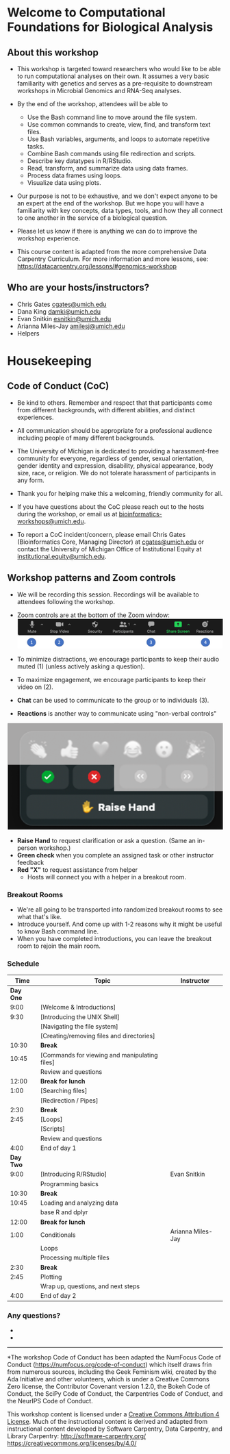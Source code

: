 # Welcome to Computational Foundations for Biological Analysis

## About this workshop

- This workshop is targeted toward researchers who would like to be able to run
  computational analyses on their own. It assumes a very basic familiarity with
  genetics and serves as a pre-requisite to downstream workshops in Microbial Genomics
  and RNA-Seq analyses.

- By the end of the workshop, attendees will be able to
  - Use the Bash command line to move around the file system.
  - Use common commands to create, view, find, and transform text files.
  - Use Bash variables, arguments, and loops to automate repetitive tasks.
  - Combine Bash commands using file redirection and scripts.
  - Describe key datatypes in R/RStudio.
  - Read, transform, and summarize data using data frames.
  - Process data frames using loops.
  - Visualize data using plots.


- Our purpose is not to be exhaustive, and we don't expect anyone to be an expert
  at the end of the workshop. But we hope you will have a familiarity with key
  concepts, data types, tools, and how they all connect to one another in the
  service of a biological question.


- Please let us know if there is anything we can do to improve the workshop
  experience.

- This course content is adapted from the more comprehensive Data Carpentry
  Curriculum. For more information and more lessons, see:
  https://datacarpentry.org/lessons/#genomics-workshop

## Who are your hosts/instructors?

- Chris Gates cgates@umich.edu
- Dana King damki@umich.edu
- Evan Snitkin esnitkin@umich.edu
- Arianna Miles-Jay amilesj@umich.edu
- Helpers


# Housekeeping

## Code of Conduct (CoC)

- Be kind to others. Remember and respect that that participants come from
  different backgrounds, with different abilities, and distinct experiences.

- All communication should be appropriate for a professional audience including people of many
  different backgrounds.

- The University of Michigan is dedicated to providing a harassment-free community for everyone,
  regardless of gender, sexual orientation, gender identity and expression, disability, physical
  appearance, body size, race, or religion. We do not tolerate harassment of participants in any
  form.

- Thank you for helping make this a welcoming, friendly community for all.

- If you have questions about the CoC please reach out to the hosts during the workshop, or
  email us at bioinformatics-workshops@umich.edu.

- To report a CoC incident/concern, please email Chris Gates (Bioinformatics Core, Managing
  Director) at cgates@umich.edu or contact the University of Michigan Office of Institutional
  Equity at institutional.equity@umich.edu.


## Workshop patterns and Zoom controls

- We will be recording this session. Recordings will be available to attendees following
  the workshop.

- Zoom controls are at the bottom of the Zoom window:
![Zoom controls](images/Module00_zoom_controls.png)

- To minimize distractions, we encourage participants to keep their audio muted (1) (unless
  actively asking a question).
- To maximize engagement, we encourage participants to keep their video on (2).
- **Chat** can be used to communicate to the group or to individuals (3).
- **Reactions** is another way to communicate using "non-verbal controls"

![Zoom non verbals](images/Module00_zoom_nonverbals.png)

  - **Raise Hand** to request clarification or ask a question. (Same an in-person workshop.)
  - **Green check** when you complete an assigned task or other instructor feedback
  - **Red "X"** to request assistance from helper
    - Hosts will connect you with a helper in a breakout room.

### Breakout Rooms

- We're all going to be transported into randomized breakout rooms to see what that's like.
- Introduce yourself. And come up with 1-2 reasons why it might be useful to know Bash command line.
- When you have completed introductions, you can leave the breakout room to rejoin the main room.


### Schedule

| Time | Topic | Instructor |
| ---- | ----------------- | ---------- |
| **Day One** |
| 9:00 | [Welcome & Introductions]
| 9:30 | [Introducing the UNIX Shell]
| | [Navigating the file system]
| | [Creating/removing files and directories]
| 10:30 | **Break**
| 10:45 | [Commands for viewing and manipulating files]
| | Review and questions
| 12:00 | **Break for lunch**
| 1:00 | [Searching files]
| | [Redirection / Pipes]
| 2:30 | **Break**
| 2:45 | [Loops]
| | [Scripts]
| | Review and questions
| 4:00 | End of day 1
| **Day Two** |
| 9:00 | [Introducing R/RStudio] | Evan Snitkin |
| | Programming basics
| 10:30 | **Break**
| 10:45 | Loading and analyzing data
| | base R and dplyr
| 12:00 | **Break for lunch**
| 1:00 | Conditionals | Arianna Miles-Jay |
| | Loops
| | Processing multiple files
| 2:30 | **Break**
| 2:45 | Plotting
| | Wrap up, questions, and next steps
| 4:00 | End of day 2



### Any questions?
 -
 -


---

*The workshop Code of Conduct has been adapted the NumFocus Code of Conduct (https://numfocus.org/code-of-conduct) which itself draws frin from numerous sources, including the Geek Feminism wiki, created by the Ada Initiative and other volunteers, which is under a Creative Commons Zero license, the Contributor Covenant version 1.2.0, the Bokeh Code of Conduct, the SciPy Code of Conduct, the Carpentries Code of Conduct, and the NeurIPS Code of Conduct.

This workshop content is licensed under a [Creative Commons Attribution 4 License](https://creativecommons.org/licenses/by/4.0/).
Much of the instructional content is derived and adapted from instructional content developed by Software Carpentry, Data Carpentry, and Library Carpentry:
http://software-carpentry.org/
https://creativecommons.org/licenses/by/4.0/
